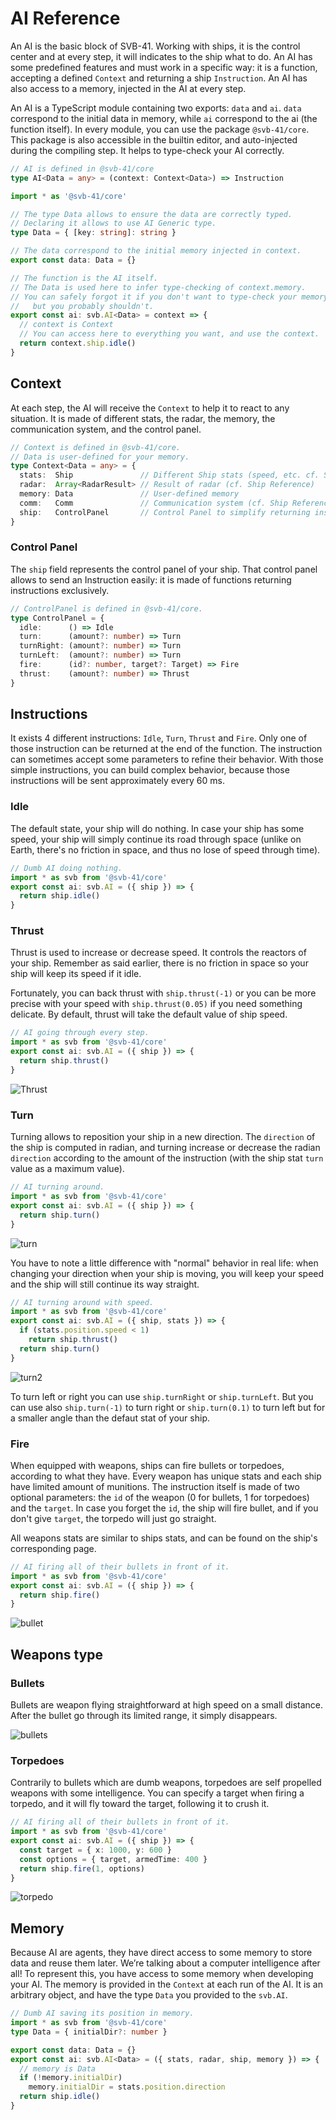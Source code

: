 # AI Reference

An AI is the basic block of SVB-41. Working with ships, it is the control center and at every step, it will indicates to the ship what to do. An AI has some predefined features and must work in a specific way: it is a function, accepting a defined `Context` and returning a ship `Instruction`. An AI has also access to a memory, injected in the AI at every step.

An AI is a TypeScript module containing two exports: `data` and `ai`. `data` correspond to the initial data in memory, while `ai` correspond to the ai (the function itself). In every module, you can use the package `@svb-41/core`. This package is also accessible in the builtin editor, and auto-injected during the compiling step. It helps to type-check your AI correctly.

```ts
// AI is defined in @svb-41/core
type AI<Data = any> = (context: Context<Data>) => Instruction
```

```ts
import * as '@svb-41/core'

// The type Data allows to ensure the data are correctly typed.
// Declaring it allows to use AI Generic type.
type Data = { [key: string]: string }

// The data correspond to the initial memory injected in context.
export const data: Data = {}

// The function is the AI itself.
// The Data is used here to infer type-checking of context.memory.
// You can safely forgot it if you don't want to type-check your memory,
//   but you probably shouldn't.
export const ai: svb.AI<Data> = context => {
  // context is Context
  // You can access here to everything you want, and use the context.
  return context.ship.idle()
}
```

## Context

At each step, the AI will receive the `Context` to help it to react to any situation. It is made of different stats, the radar, the memory, the communication system, and the control panel.

```ts
// Context is defined in @svb-41/core.
// Data is user-defined for your memory.
type Context<Data = any> = {
  stats:  Ship               // Different Ship stats (speed, etc. cf. Ship Reference)
  radar:  Array<RadarResult> // Result of radar (cf. Ship Reference)
  memory: Data               // User-defined memory
  comm:   Comm               // Communication system (cf. Ship Reference)
  ship:   ControlPanel       // Control Panel to simplify returning instructions
}
```

### Control Panel

The `ship` field represents the control panel of your ship. That control panel allows to send an Instruction easily: it is made of functions returning instructions exclusively.

```typescript
// ControlPanel is defined in @svb-41/core.
type ControlPanel = {
  idle:      () => Idle
  turn:      (amount?: number) => Turn
  turnRight: (amount?: number) => Turn
  turnLeft:  (amount?: number) => Turn
  fire:      (id?: number, target?: Target) => Fire
  thrust:    (amount?: number) => Thrust
}
```

## Instructions

It exists 4 different instructions: `Idle`, `Turn`, `Thrust` and `Fire`. Only one of those instruction can be returned at the end of the function. The instruction can sometimes accept some parameters to refine their behavior. With those simple instructions, you can build complex behavior, because those instructions will be sent approximately every 60 ms.

### Idle

The default state, your ship will do nothing. In case your ship has some speed, your ship will simply continue its road through space (unlike on Earth, there's no friction in space, and thus no lose of speed through time).

```ts
// Dumb AI doing nothing.
import * as svb from '@svb-41/core'
export const ai: svb.AI = ({ ship }) => {
  return ship.idle()
}
```

### Thrust

Thrust is used to increase or decrease speed. It controls the reactors of your ship. Remember as said earlier, there is no friction in space so your ship will keep its speed if it idle.

Fortunately, you can back thrust with `ship.thrust(-1)` or you can be more precise with your speed with `ship.thrust(0.05)` if you need something delicate. By default, thrust will take the default value of ship speed.

```ts
// AI going through every step.
import * as svb from '@svb-41/core'
export const ai: svb.AI = ({ ship }) => {
  return ship.thrust()
}
```

![Thrust](/img/thrust.gif)

### Turn

Turning allows to reposition your ship in a new direction. The `direction` of the ship is computed in radian, and turning increase or decrease the radian `direction` according to the amount of the instruction (with the ship stat `turn` value as a maximum value).

```ts
// AI turning around.
import * as svb from '@svb-41/core'
export const ai: svb.AI = ({ ship }) => {
  return ship.turn()
}
```

![turn](/img/turn.gif)

You have to note a little difference with "normal" behavior in real life: when changing your direction when your ship is moving, you will keep your speed and the ship will still continue its way straight.

```ts
// AI turning around with speed.
import * as svb from '@svb-41/core'
export const ai: svb.AI = ({ ship, stats }) => {
  if (stats.position.speed < 1)
    return ship.thrust()
  return ship.turn()
}
```

![turn2](/img/turn2.gif)

To turn left or right you can use `ship.turnRight` or `ship.turnLeft`.
But you can use also `ship.turn(-1)` to turn right or `ship.turn(0.1)` to turn left but for a smaller angle than the defaut stat of your ship.

### Fire

When equipped with weapons, ships can fire bullets or torpedoes, according to what they have. Every weapon has unique stats and each ship have limited amount of munitions. The instruction itself is made of two optional parameters: the `id` of the weapon (0 for bullets, 1 for torpedoes) and the `target`. In case you forget the `id`, the ship will fire bullet, and if you don't give `target`, the torpedo will just go straight.

All weapons stats are similar to ships stats, and can be found on the ship's corresponding page.

```ts
// AI firing all of their bullets in front of it.
import * as svb from '@svb-41/core'
export const ai: svb.AI = ({ ship }) => {
  return ship.fire()
}
```

![bullet](/img/bullet.gif)

## Weapons type

### Bullets

Bullets are weapon flying straightforward at high speed on a small distance. After the bullet go through its limited range, it simply disappears.

![bullets](/img/bullets.gif)

### Torpedoes

Contrarily to bullets which are dumb weapons, torpedoes are self propelled weapons with some intelligence. You can specify a target when firing a torpedo, and it will fly toward the target, following it to crush it.

```ts
// AI firing all of their bullets in front of it.
import * as svb from '@svb-41/core'
export const ai: svb.AI = ({ ship }) => {
  const target = { x: 1000, y: 600 }
  const options = { target, armedTime: 400 }
  return ship.fire(1, options)
}
```

![torpedo](/img/torpedo.gif)

## Memory

Because AI are agents, they have direct access to some memory to store data and reuse them later. We’re talking about a computer intelligence after all! To represent this, you have access to some memory when developing your AI. The memory is provided in the `Context` at each run of the AI. It is an arbitrary object, and have the type `Data` you provided to the `svb.AI`.

```ts
// Dumb AI saving its position in memory.
import * as svb from '@svb-41/core'
type Data = { initialDir?: number }

export const data: Data = {}
export const ai: svb.AI<Data> = ({ stats, radar, ship, memory }) => {
  // memory is Data
  if (!memory.initialDir)
    memory.initialDir = stats.position.direction
  return ship.idle()
}
```
